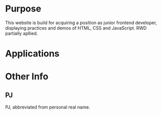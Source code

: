 # Purpose
This website is build for acquiring a position as junior frontend developer, displaying practices and demos of HTML, CSS and JavaScript.
RWD partially apllied.


# Applications
<!-- TODO:added later -->

# Other Info
## PJ
PJ, abbreviated from personal real  name.